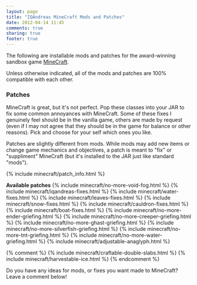 ```yaml
---
layout: page
title: "IQAndreas MineCraft Mods and Patches"
date: 2012-04-14 11:45
comments: true
sharing: true
footer: true
---
```

The following are installable mods and patches for the award-winning sandbox game [MineCraft](http://www.minecraft.net/).

Unless otherwise indicated, all of the mods and patches are 100% compatible with each other.

### Patches ###
MineCraft is great, but it's not perfect. Pop these classes into your JAR to fix some common annoyances with MineCraft. Some of these fixes I genuinely feel should be in the vanilla game, others are made by request (even if I may not agree that they should be in the game for balance or other reasons). Pick and choose for your self which ones you like.

Patches are slightly different from mods. While mods may add new items or change game mechanics and objectives, a patch is meant to "fix" or "suppliment" MineCraft (but it's installed to the JAR just like standard "mods").

{% include minecraft/patch_info.html %}

**Available patches**
{% include minecraft/no-more-void-fog.html %}
{% include minecraft/iqandreas-fixes.html %}
{% include minecraft/water-fixes.html %}
{% include minecraft/leaves-fixes.html %}
{% include minecraft/snow-fixes.html %}
{% include minecraft/cauldron-fixes.html %}
{% include minecraft/boat-fixes.html %}
{% include minecraft/no-more-ender-griefing.html %}
{% include minecraft/no-more-creeper-griefing.html %}
{% include minecraft/no-more-ghast-griefing.html %}
{% include minecraft/no-more-silverfish-griefing.html %}
{% include minecraft/no-more-tnt-griefing.html %}
{% include minecraft/no-more-water-griefing.html %}
{% include minecraft/adjustable-anaglyph.html %}

{% comment %}
{% include minecraft/craftable-double-slabs.html %}
{% include minecraft/harvestable-ice.html %}
{% endcomment %}

Do you have any ideas for mods, or fixes you want made to MineCraft? Leave a comment below!
